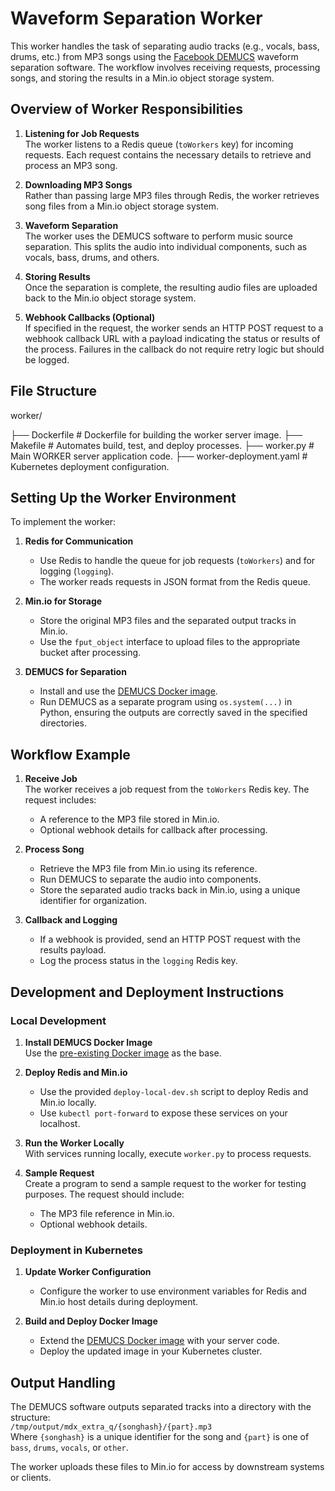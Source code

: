 # Waveform Separation Worker

This worker handles the task of separating audio tracks (e.g., vocals, bass, drums, etc.) from MP3 songs using the [Facebook DEMUCS](https://github.com/facebookresearch/demucs/blob/main/demucs/separate.py) waveform separation software. The workflow involves receiving requests, processing songs, and storing the results in a Min.io object storage system.

## Overview of Worker Responsibilities

1. **Listening for Job Requests**  
   The worker listens to a Redis queue (`toWorkers` key) for incoming requests. Each request contains the necessary details to retrieve and process an MP3 song.

2. **Downloading MP3 Songs**  
   Rather than passing large MP3 files through Redis, the worker retrieves song files from a Min.io object storage system. 

3. **Waveform Separation**  
   The worker uses the DEMUCS software to perform music source separation. This splits the audio into individual components, such as vocals, bass, drums, and others.

4. **Storing Results**  
   Once the separation is complete, the resulting audio files are uploaded back to the Min.io object storage system.

5. **Webhook Callbacks (Optional)**  
   If specified in the request, the worker sends an HTTP POST request to a webhook callback URL with a payload indicating the status or results of the process. Failures in the callback do not require retry logic but should be logged.

## File Structure

worker/

├── Dockerfile       # Dockerfile for building the worker server image.
├── Makefile         # Automates build, test, and deploy processes.
├── worker.py   # Main WORKER server application code.
├── worker-deployment.yaml # Kubernetes deployment configuration.


## Setting Up the Worker Environment

To implement the worker:

1. **Redis for Communication**  
   - Use Redis to handle the queue for job requests (`toWorkers`) and for logging (`logging`).  
   - The worker reads requests in JSON format from the Redis queue.

2. **Min.io for Storage**  
   - Store the original MP3 files and the separated output tracks in Min.io.  
   - Use the `fput_object` interface to upload files to the appropriate bucket after processing.

3. **DEMUCS for Separation**  
   - Install and use the [DEMUCS Docker image](https://github.com/xserrat/docker-facebook-demucs).  
   - Run DEMUCS as a separate program using `os.system(...)` in Python, ensuring the outputs are correctly saved in the specified directories.

## Workflow Example

1. **Receive Job**  
   The worker receives a job request from the `toWorkers` Redis key. The request includes:  
   - A reference to the MP3 file stored in Min.io.  
   - Optional webhook details for callback after processing.

2. **Process Song**  
   - Retrieve the MP3 file from Min.io using its reference.  
   - Run DEMUCS to separate the audio into components.  
   - Store the separated audio tracks back in Min.io, using a unique identifier for organization.

3. **Callback and Logging**  
   - If a webhook is provided, send an HTTP POST request with the results payload.  
   - Log the process status in the `logging` Redis key.

## Development and Deployment Instructions

### Local Development

1. **Install DEMUCS Docker Image**  
   Use the [pre-existing Docker image](https://github.com/xserrat/docker-facebook-demucs) as the base.

2. **Deploy Redis and Min.io**  
   - Use the provided `deploy-local-dev.sh` script to deploy Redis and Min.io locally.  
   - Use `kubectl port-forward` to expose these services on your localhost.

3. **Run the Worker Locally**  
   With services running locally, execute `worker.py` to process requests.

4. **Sample Request**  
   Create a program to send a sample request to the worker for testing purposes. The request should include:
   - The MP3 file reference in Min.io.
   - Optional webhook details.

### Deployment in Kubernetes

1. **Update Worker Configuration**  
   - Configure the worker to use environment variables for Redis and Min.io host details during deployment.

2. **Build and Deploy Docker Image**  
   - Extend the [DEMUCS Docker image](https://github.com/xserrat/docker-facebook-demucs) with your server code.
   - Deploy the updated image in your Kubernetes cluster.

## Output Handling

The DEMUCS software outputs separated tracks into a directory with the structure:  
`/tmp/output/mdx_extra_q/{songhash}/{part}.mp3`  
Where `{songhash}` is a unique identifier for the song and `{part}` is one of `bass`, `drums`, `vocals`, or `other`.  

The worker uploads these files to Min.io for access by downstream systems or clients.
